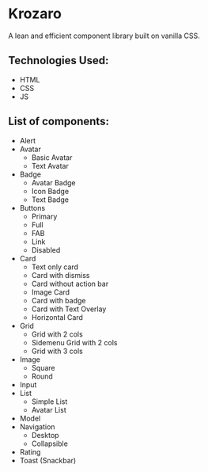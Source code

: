 # Krozaro

A lean and efficient component library built on vanilla CSS.

## Technologies Used:
- HTML
- CSS 
- JS

## List of components:
- Alert
- Avatar
  - Basic Avatar
  - Text Avatar
- Badge
  - Avatar Badge
  - Icon Badge
  - Text Badge
- Buttons
  - Primary 
  - Full
  - FAB
  - Link
  - Disabled
- Card
  - Text only card
  - Card with dismiss
  - Card without action bar
  - Image Card
  - Card with badge
  - Card with Text Overlay
  - Horizontal Card
- Grid
  - Grid with 2 cols
  - Sidemenu Grid with 2 cols
  - Grid with 3 cols
- Image
  - Square
  - Round
- Input
- List
  - Simple List
  - Avatar List
- Model
- Navigation
  - Desktop
  - Collapsible
- Rating
- Toast (Snackbar)   
